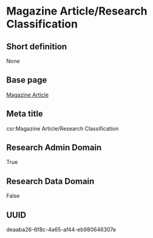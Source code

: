 # Magazine Article/Research Classification
## Short definition
None
## Base page
[Magazine Article](../../Objects/Magazine%20Article.md)
## Meta title
csr:Magazine Article/Research Classification
## Research Admin Domain
True
## Research Data Domain
False
## UUID
deaaba26-6f8c-4a65-af44-eb980646307e
